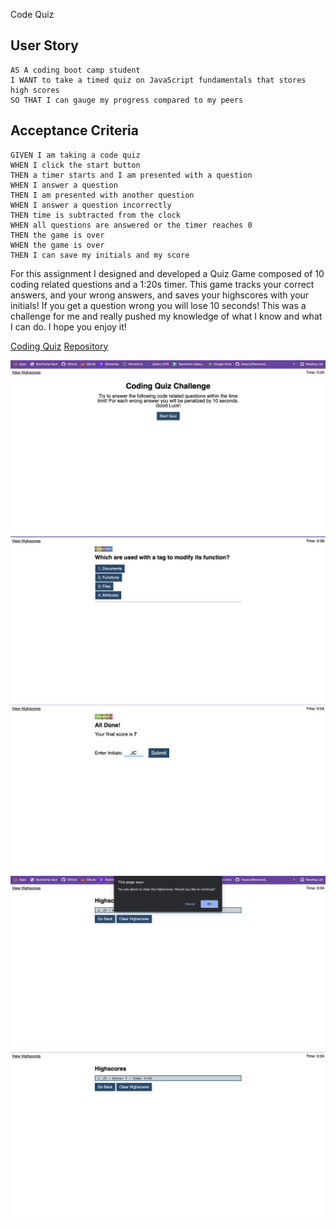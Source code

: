 Code Quiz

## User Story

```
AS A coding boot camp student
I WANT to take a timed quiz on JavaScript fundamentals that stores high scores
SO THAT I can gauge my progress compared to my peers
```

## Acceptance Criteria

```
GIVEN I am taking a code quiz
WHEN I click the start button
THEN a timer starts and I am presented with a question
WHEN I answer a question
THEN I am presented with another question
WHEN I answer a question incorrectly
THEN time is subtracted from the clock
WHEN all questions are answered or the timer reaches 0
THEN the game is over
WHEN the game is over
THEN I can save my initials and my score
```

For this assignment I designed and developed a Quiz Game composed of 10 coding related questions and a 1:20s timer. 
This game tracks your correct answers, and your wrong answers, and saves your highscores with your initials! If you 
get a question wrong you will lose 10 seconds! This was a challenge for me and really pushed my knowledge of what I 
know and what I can do. I hope you enjoy it! 

[Coding Quiz](https://joecliffordofficial.github.io/quiz_game_hw4/)
[Repository](https://github.com/joecliffordofficial/quiz_game_hw4)

<img src ="./assets/images/screenShot1.png">
<img src ="./assets/images/screenShot2.png">
<img src ="./assets/images/screenShot3.png">
<img src ="./assets/images/screenShot4.png">
<img src ="./assets/images/screenShot5.png">


